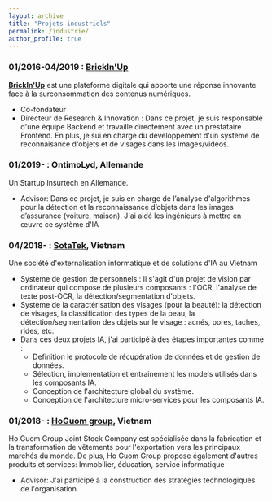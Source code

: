 ```yaml
---
layout: archive
title: "Projets industriels"
permalink: /industrie/
author_profile: true
---
```

 
<!-- ### 01/2019- : [DopikAI Lab](https://dopikai.com/)

<span style="color:blue">[**DopikAI Lab**](https://dopikai.com/)</span> est un labo de recherche spécialisée en AI appliqué.

+ Fondateur -->


### 01/2016-04/2019 : [BrickIn'Up](/administratives/101-bup/)

<span style="color:blue">[**BrickIn'Up**](/administratives/101-bup/)</span> est une plateforme digitale qui apporte une réponse innovante face à la surconsommation des contenus numériques. 

+ Co-fondateur
+ Directeur de Research & Innovation : Dans ce projet, je suis responsable d'une équipe Backend et travaille directement avec un prestataire Frontend. En plus, je sui en charge du développement d'un système de reconnaisance d'objets et de visages dans les images/vidéos. 


### 01/2019- : OntimoLyd, Allemande

Un Startup Insurtech en Allemande.

+ Advisor: Dans ce projet, je suis en charge de l’analyse d'algorithmes pour la détection et la reconnaissance d’objets dans les images d’assurance (voiture, maison). J'ai aidé les ingénieurs à mettre en œuvre ce système d'IA

### 04/2018- : <span style="color:blue">[SotaTek](https://sotatek.com/)</span>, Vietnam

<!-- An IT Outsourcing and AI Solution company in Vietnam -->

Une société d'externalisation informatique et de solutions d'IA au Vietnam

+ Système de gestion de personnels : Il s'agit d'un projet de vision par ordinateur qui compose de plusieurs composants : l'OCR, l'analyse de texte post-OCR, la détection/segmentation d'objets.
+ Système de la caractérisation des visages (pour la beauté): la détection de visages, la classification des types de la peau, la détection/segmentation des objets sur le visage : acnés, pores, taches, rides, etc.
+ Dans ces deux projets IA, j'ai participé à des étapes importantes comme :
    + Definition le protocole de récupération de données et de gestion de données. 
    + Sélection, implementation et entrainement les models utilisés dans les composants IA.
    + Conception de l'architecture global du système.
    + Conception de l'architecture micro-services pour les composants IA.

### 01/2018- : <span style="color:blue">[HoGuom group](http://hoguomgroup.com/)</span>, Vietnam

Ho Guom Group Joint Stock Company est spécialisée dans la fabrication et la transformation de vêtements pour l'exportation vers les principaux marchés du monde.
De plus, Ho Guom Group propose également d'autres produits et services: Immobilier, éducation, service informatique

+ Advisor: J'ai participé à la construction des stratégies technologiques de l'organisation.